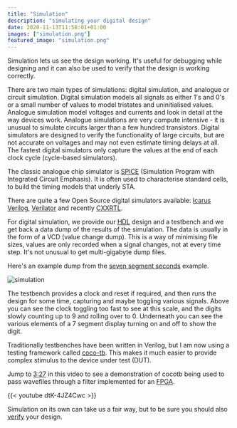 ```yaml
---
title: "Simulation"
description: "simulating your digital design"
date: 2020-11-13T11:58:01+01:00
images: ["simulation.png"]
featured_image: "simulation.png"
---
```


Simulation lets us see the design working. It's useful for debugging while designing and it can also be used to verify that the design is working correctly.

There are two main types of simulations: digital simulation, and analogue or circuit simulation. Digital simulation models all signals as either 1's and 0's or a small number of values to model tristates and uninitialised values. Analogue simulation model voltages and currents and look in detail at the way devices work. Analogue simulations are very compute intensive - it is unusual to simulate circuits larger than a few hundred transistors. Digital simulators are designed to verify the functionality of large circuits, but are not accurate on voltages and may not even estimate timing delays at all. The fastest digital simulators only capture the values at the end of each clock cycle (cycle-based simulators). 

The classic analogue chip simulator is [SPICE](/terminology/spice) (Simulation Program with Integrated Circuit Emphasis). It is often used to characterise standard cells, to build the timing models that underly STA.

There are quite a few Open Source digital simulators available: [Icarus Verilog](http://iverilog.icarus.com/), [Verilator](https://www.veripool.org/wiki/verilator) and recently [CXXRTL](https://tomverbeure.github.io/2020/08/08/CXXRTL-the-New-Yosys-Simulation-Backend.html).

For digital simulation, we provide our [HDL](/terminology/hdl) design and a testbench and we get back a data dump of the results of the simulation.
The data is usually in the form of a VCD (value change dump). This is a way of minimising file sizes, values are only recorded when a signal changes, not at every time step. It's not unusual to get multi-gigabyte dump files.

Here's an example dump from the [seven segment seconds](https://github.com/mattvenn/seven-segment-seconds) example.

![simulation](/simulation.png)

The testbench provides a clock and reset if required, and then runs the design for some time, capturing and maybe toggling various signals.
Above you can see the clock toggling too fast to see at this scale, and the digits slowly counting up to 9 and rolling over to 0. Underneath you can see the various elements of a 7 segment
display turning on and off to show the digit.

Traditionally testbenches have been written in Verilog, but I am now using a testing framework called [coco-tb](https://docs.cocotb.org/en/stable/). 
This makes it much easier to provide complex stimulus to the device under test (DUT).

Jump to [3:27](https://www.youtube.com/watch?v=dtK-4JZ4Cwc&t=207s) in this video to see a demonstration of cocotb being used to pass wavefiles through a filter implemented for an [FPGA](/terminology/fpga).

{{< youtube dtK-4JZ4Cwc >}}

Simulation on its own can take us a fair way, but to be sure you should also [verify](/terminology/verification) your design.
